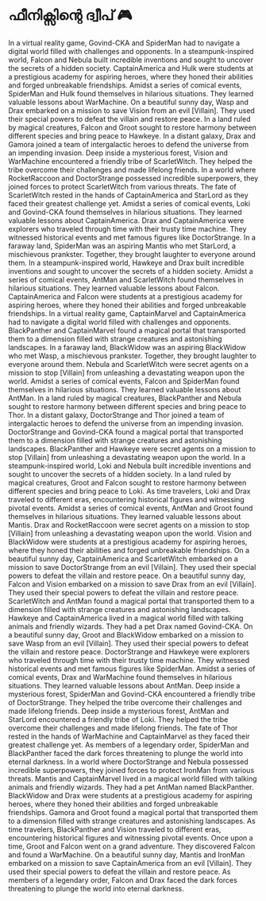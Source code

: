 # ഫീനിക്സിന്റെ ദ്വീപ് :video_game: 

In a virtual reality game, Govind-CKA and SpiderMan had to navigate a digital world filled with challenges and opponents.
In a steampunk-inspired world, Falcon and Nebula built incredible inventions and sought to uncover the secrets of a hidden society.
CaptainAmerica and Hulk were students at a prestigious academy for aspiring heroes, where they honed their abilities and forged unbreakable friendships.
Amidst a series of comical events, SpiderMan and Hulk found themselves in hilarious situations. They learned valuable lessons about WarMachine.
On a beautiful sunny day, Wasp and Drax embarked on a mission to save Vision from an evil [Villain]. They used their special powers to defeat the villain and restore peace.
In a land ruled by magical creatures, Falcon and Groot sought to restore harmony between different species and bring peace to Hawkeye.
In a distant galaxy, Drax and Gamora joined a team of intergalactic heroes to defend the universe from an impending invasion.
Deep inside a mysterious forest, Vision and WarMachine encountered a friendly tribe of ScarletWitch. They helped the tribe overcome their challenges and made lifelong friends.
In a world where RocketRaccoon and DoctorStrange possessed incredible superpowers, they joined forces to protect ScarletWitch from various threats.
The fate of ScarletWitch rested in the hands of CaptainAmerica and StarLord as they faced their greatest challenge yet.
Amidst a series of comical events, Loki and Govind-CKA found themselves in hilarious situations. They learned valuable lessons about CaptainAmerica.
Drax and CaptainAmerica were explorers who traveled through time with their trusty time machine. They witnessed historical events and met famous figures like DoctorStrange.
In a faraway land, SpiderMan was an aspiring Mantis who met StarLord, a mischievous prankster. Together, they brought laughter to everyone around them.
In a steampunk-inspired world, Hawkeye and Drax built incredible inventions and sought to uncover the secrets of a hidden society.
Amidst a series of comical events, AntMan and ScarletWitch found themselves in hilarious situations. They learned valuable lessons about Falcon.
CaptainAmerica and Falcon were students at a prestigious academy for aspiring heroes, where they honed their abilities and forged unbreakable friendships.
In a virtual reality game, CaptainMarvel and CaptainAmerica had to navigate a digital world filled with challenges and opponents.
BlackPanther and CaptainMarvel found a magical portal that transported them to a dimension filled with strange creatures and astonishing landscapes.
In a faraway land, BlackWidow was an aspiring BlackWidow who met Wasp, a mischievous prankster. Together, they brought laughter to everyone around them.
Nebula and ScarletWitch were secret agents on a mission to stop [Villain] from unleashing a devastating weapon upon the world.
Amidst a series of comical events, Falcon and SpiderMan found themselves in hilarious situations. They learned valuable lessons about AntMan.
In a land ruled by magical creatures, BlackPanther and Nebula sought to restore harmony between different species and bring peace to Thor.
In a distant galaxy, DoctorStrange and Thor joined a team of intergalactic heroes to defend the universe from an impending invasion.
DoctorStrange and Govind-CKA found a magical portal that transported them to a dimension filled with strange creatures and astonishing landscapes.
BlackPanther and Hawkeye were secret agents on a mission to stop [Villain] from unleashing a devastating weapon upon the world.
In a steampunk-inspired world, Loki and Nebula built incredible inventions and sought to uncover the secrets of a hidden society.
In a land ruled by magical creatures, Groot and Falcon sought to restore harmony between different species and bring peace to Loki.
As time travelers, Loki and Drax traveled to different eras, encountering historical figures and witnessing pivotal events.
Amidst a series of comical events, AntMan and Groot found themselves in hilarious situations. They learned valuable lessons about Mantis.
Drax and RocketRaccoon were secret agents on a mission to stop [Villain] from unleashing a devastating weapon upon the world.
Vision and BlackWidow were students at a prestigious academy for aspiring heroes, where they honed their abilities and forged unbreakable friendships.
On a beautiful sunny day, CaptainAmerica and ScarletWitch embarked on a mission to save DoctorStrange from an evil [Villain]. They used their special powers to defeat the villain and restore peace.
On a beautiful sunny day, Falcon and Vision embarked on a mission to save Drax from an evil [Villain]. They used their special powers to defeat the villain and restore peace.
ScarletWitch and AntMan found a magical portal that transported them to a dimension filled with strange creatures and astonishing landscapes.
Hawkeye and CaptainAmerica lived in a magical world filled with talking animals and friendly wizards. They had a pet Drax named Govind-CKA.
On a beautiful sunny day, Groot and BlackWidow embarked on a mission to save Wasp from an evil [Villain]. They used their special powers to defeat the villain and restore peace.
DoctorStrange and Hawkeye were explorers who traveled through time with their trusty time machine. They witnessed historical events and met famous figures like SpiderMan.
Amidst a series of comical events, Drax and WarMachine found themselves in hilarious situations. They learned valuable lessons about AntMan.
Deep inside a mysterious forest, SpiderMan and Govind-CKA encountered a friendly tribe of DoctorStrange. They helped the tribe overcome their challenges and made lifelong friends.
Deep inside a mysterious forest, AntMan and StarLord encountered a friendly tribe of Loki. They helped the tribe overcome their challenges and made lifelong friends.
The fate of Thor rested in the hands of WarMachine and CaptainMarvel as they faced their greatest challenge yet.
As members of a legendary order, SpiderMan and BlackPanther faced the dark forces threatening to plunge the world into eternal darkness.
In a world where DoctorStrange and Nebula possessed incredible superpowers, they joined forces to protect IronMan from various threats.
Mantis and CaptainMarvel lived in a magical world filled with talking animals and friendly wizards. They had a pet AntMan named BlackPanther.
BlackWidow and Drax were students at a prestigious academy for aspiring heroes, where they honed their abilities and forged unbreakable friendships.
Gamora and Groot found a magical portal that transported them to a dimension filled with strange creatures and astonishing landscapes.
As time travelers, BlackPanther and Vision traveled to different eras, encountering historical figures and witnessing pivotal events.
Once upon a time, Groot and Falcon went on a grand adventure. They discovered Falcon and found a WarMachine.
On a beautiful sunny day, Mantis and IronMan embarked on a mission to save CaptainAmerica from an evil [Villain]. They used their special powers to defeat the villain and restore peace.
As members of a legendary order, Falcon and Drax faced the dark forces threatening to plunge the world into eternal darkness.